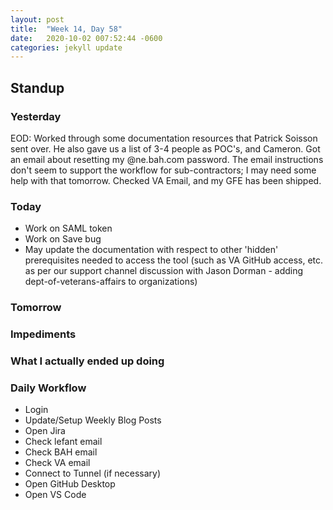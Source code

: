 ```yaml
---
layout: post
title:  "Week 14, Day 58"
date:   2020-10-02 007:52:44 -0600
categories: jekyll update
---
```


## Standup
  
### Yesterday
EOD: Worked through some documentation resources that Patrick Soisson sent over. He also gave us a list of 3-4 people as POC's, and Cameron. Got an email about resetting my @ne.bah.com password. The email instructions don't seem to support the workflow for sub-contractors; I may need some help with that tomorrow. Checked VA Email, and my GFE has been shipped.

### Today
* Work on SAML token
* Work on Save bug
* May update the documentation with respect to other 'hidden' prerequisites needed to access the tool (such as VA GitHub access, etc. as per our support channel discussion with Jason Dorman - adding dept-of-veterans-affairs to organizations)
   
### Tomorrow
  
### Impediments

### What I actually ended up doing

### Daily Workflow
* Login
* Update/Setup Weekly Blog Posts
* Open Jira
* Check lefant email
* Check BAH email
* Check VA email
* Connect to Tunnel (if necessary)
* Open GitHub Desktop
* Open VS Code

